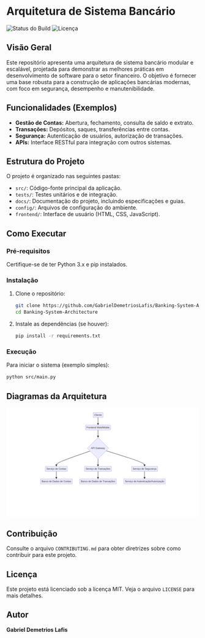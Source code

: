 # Arquitetura de Sistema Bancário

![Status do Build](https://img.shields.io/badge/build-passing-brightgreen)
![Licença](https://img.shields.io/badge/license-MIT-blue)

## Visão Geral

Este repositório apresenta uma arquitetura de sistema bancário modular e escalável, projetada para demonstrar as melhores práticas em desenvolvimento de software para o setor financeiro. O objetivo é fornecer uma base robusta para a construção de aplicações bancárias modernas, com foco em segurança, desempenho e manutenibilidade.

## Funcionalidades (Exemplos)

*   **Gestão de Contas:** Abertura, fechamento, consulta de saldo e extrato.
*   **Transações:** Depósitos, saques, transferências entre contas.
*   **Segurança:** Autenticação de usuários, autorização de transações.
*   **APIs:** Interface RESTful para integração com outros sistemas.

## Estrutura do Projeto

O projeto é organizado nas seguintes pastas:

*   `src/`: Código-fonte principal da aplicação.
*   `tests/`: Testes unitários e de integração.
*   `docs/`: Documentação do projeto, incluindo especificações e guias.
*   `config/`: Arquivos de configuração do ambiente.
*   `frontend/`: Interface de usuário (HTML, CSS, JavaScript).

## Como Executar

### Pré-requisitos

Certifique-se de ter Python 3.x e pip instalados.

### Instalação

1.  Clone o repositório:
    ```bash
    git clone https://github.com/GabrielDemetriosLafis/Banking-System-Architecture.git
    cd Banking-System-Architecture
    ```
2.  Instale as dependências (se houver):
    ```bash
    pip install -r requirements.txt
    ```

### Execução

Para iniciar o sistema (exemplo simples):

```bash
python src/main.py
```

## Diagramas da Arquitetura

![Diagrama de Arquitetura](docs/architecture_diagram.png)



## Contribuição

Consulte o arquivo `CONTRIBUTING.md` para obter diretrizes sobre como contribuir para este projeto.

## Licença

Este projeto está licenciado sob a licença MIT. Veja o arquivo `LICENSE` para mais detalhes.

## Autor

**Gabriel Demetrios Lafis**


